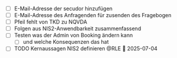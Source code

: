 - [ ] E-Mail-Adresse der secudor hinzufügen
- [ ] E-Mail-Adresse des Anfragenden für zusenden des Fragebogen
- [ ] Pfeil fehlt von TKD zu NQVDA
- [ ] Folgen aus NIS2-Anwendbarkeit zusammenfassend
- [ ] Testen was der Admin von Booking ändern kann
	- [ ] und welche Konsequenzen das hat
- [ ] TODO Kernaussagen NIS2 definieren @RLE 📅 2025-07-04
